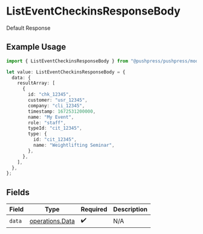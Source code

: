 # ListEventCheckinsResponseBody

Default Response

## Example Usage

```typescript
import { ListEventCheckinsResponseBody } from "@pushpress/pushpress/models/operations";

let value: ListEventCheckinsResponseBody = {
  data: {
    resultArray: [
      {
        id: "chk_12345",
        customer: "usr_12345",
        company: "cli_12345",
        timestamp: 1672531200000,
        name: "My Event",
        role: "staff",
        typeId: "cit_12345",
        type: {
          id: "cit_12345",
          name: "Weightlifting Seminar",
        },
      },
    ],
  },
};
```

## Fields

| Field                                              | Type                                               | Required                                           | Description                                        |
| -------------------------------------------------- | -------------------------------------------------- | -------------------------------------------------- | -------------------------------------------------- |
| `data`                                             | [operations.Data](../../models/operations/data.md) | :heavy_check_mark:                                 | N/A                                                |